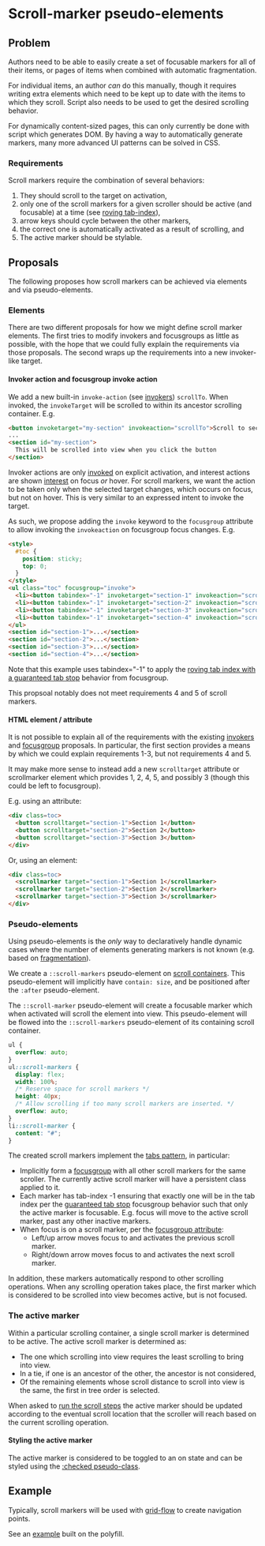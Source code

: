 # Scroll-marker pseudo-elements

## Problem

Authors need to be able to easily create a set of focusable markers for all of their items,
or pages of items when combined with automatic fragmentation.

For individual items, an author *can* do this manually,
though it requires writing extra elements
which need to be kept up to date with the items to which they scroll.
Script also needs to be used to get the desired scrolling behavior.

For dynamically content-sized pages, this can only currently be done with script which generates DOM.
By having a way to automatically generate markers,
many more advanced UI patterns can be solved in CSS.

### Requirements

Scroll markers require the combination of several behaviors:

1. They should scroll to the target on activation,
2. only one of the scroll markers for a given scroller should be active (and focusable) at a time (see [roving tab-index](https://developer.mozilla.org/en-US/docs/Web/Accessibility/Keyboard-navigable_JavaScript_widgets#technique_1_roving_tabindex)),
3. arrow keys should cycle between the other markers,
4. the correct one is automatically activated as a result of scrolling, and
5. The active marker should be stylable.

## Proposals

The following proposes how scroll markers can be achieved via elements and via pseudo-elements.

### Elements

There are two different proposals for how we might define scroll marker elements.
The first tries to modify invokers and focusgroups as little as possible,
with the hope that we could fully explain the requirements via those proposals.
The second wraps up the requirements into a new invoker-like target.

#### Invoker action and focusgroup invoke action

We add a new built-in `invoke-action` (see [invokers](https://open-ui.org/components/invokers.explainer/)) `scrollTo`. When invoked, the `invokeTarget` will be scrolled to within its ancestor scrolling container. E.g.

```html
<button invoketarget="my-section" invokeaction="scrollTo">Scroll to section</button>
...
<section id="my-section">
  This will be scrolled into view when you click the button
</section>
```

Invoker actions are only [invoked](https://open-ui.org/components/invokers.explainer/#terms) on explicit activation,
and interest actions are shown [interest](https://open-ui.org/components/interest-invokers.explainer/#terms) on focus *or* hover.
For scroll markers, we want the action to be taken only when the selected target changes, which occurs on focus, but not on hover.
This is very similar to an expressed intent to invoke the target.

As such, we propose adding the `invoke` keyword to the `focusgroup` attribute to allow invoking the `invokeaction` on focusgroup focus changes. E.g.

```html
<style>
  #toc {
    position: sticky;
    top: 0;
  }
</style>
<ul class="toc" focusgroup="invoke">
  <li><button tabindex="-1" invoketarget="section-1" invokeaction="scrollTo">Section 1</button></li>
  <li><button tabindex="-1" invoketarget="section-2" invokeaction="scrollTo">Section 2</button></li>
  <li><button tabindex="-1" invoketarget="section-3" invokeaction="scrollTo">Section 3</button></li>
  <li><button tabindex="-1" invoketarget="section-4" invokeaction="scrollTo">Section 4</button></li>
</ul>
<section id="section-1">...</section>
<section id="section-2">...</section>
<section id="section-3">...</section>
<section id="section-4">...</section>
```

Note that this example uses tabindex="-1" to apply the [roving tab index with a guaranteed tab stop](https://open-ui.org/components/focusgroup.explainer/#guaranteed-tab-stop) behavior from focusgroup.

This propsoal notably does not meet requirements 4 and 5 of scroll markers.

#### HTML element / attribute

It is not possible to explain all of the requirements with the existing [invokers](https://open-ui.org/components/invokers.explainer/) and [focusgroup](https://open-ui.org/components/focusgroup.explainer/) proposals.
In particular, the first section provides a means by which we could explain requirements 1-3, but not requirements 4 and 5.

It may make more sense to instead add a new `scrolltarget` attribute or scrollmarker element which provides 1, 2, 4, 5, and possibly 3 (though this could be left to focusgroup).

E.g. using an attribute:

```html
<div class=toc>
  <button scrolltarget="section-1">Section 1</button>
  <button scrolltarget="section-2">Section 2</button>
  <button scrolltarget="section-3">Section 3</button>
</div>
```

Or, using an element:

```html
<div class=toc>
  <scrollmarker target="section-1">Section 1</scrollmarker>
  <scrollmarker target="section-2">Section 2</scrollmarker>
  <scrollmarker target="section-3">Section 3</scrollmarker>
</div>
```

### Pseudo-elements

Using pseudo-elements is the *only* way to declaratively handle dynamic cases
where the number of elements generating markers is not known (e.g. based on [fragmentation](../fragmentation/)).

We create a `::scroll-markers` pseudo-element on [scroll containers](https://www.w3.org/TR/css-overflow-3/#scroll-container).
This pseudo-element will implicitly have `contain: size`,
and be positioned after the `:after` pseudo-element.

The `::scroll-marker` pseudo-element will create a focusable marker which when activated will scroll the element into view.
This pseudo-element will be flowed into the `::scroll-markers` pseudo-element of its containing scroll container.

```css
ul {
  overflow: auto;
}
ul::scroll-markers {
  display: flex;
  width: 100%;
  /* Reserve space for scroll markers */
  height: 40px;
  /* Allow scrolling if too many scroll markers are inserted. */
  overflow: auto;
}
li::scroll-marker {
  content: "#";
}
```

The created scroll markers implement the [tabs pattern](https://www.w3.org/WAI/ARIA/apg/patterns/tabs/), in particular:
* Implicitly form a [focusgroup](https://open-ui.org/components/focusgroup.explainer/) with all other scroll markers for the same scroller.
  The currently active scroll marker will have a persistent class applied to it.
* Each marker has tab-index -1 ensuring that exactly one will be in the tab index per the [guaranteed tab stop](https://open-ui.org/components/focusgroup.explainer/#guaranteed-tab-stop) focusgroup behavior such that only the active marker is focusable. E.g. focus will move to the active scroll marker, past any other inactive markers.
* When focus is on a scroll marker, per the [focusgroup attribute](https://open-ui.org/components/focusgroup.explainer/#quickstart):
  * Left/up arrow moves focus to and activates the previous scroll marker.
  * Right/down arrow moves focus to and activates the next scroll marker.

In addition, these markers automatically respond to other scrolling operations.
When any scrolling operation takes place,
the first marker which is considered to be scrolled into view becomes active, but is not focused.

### The active marker

Within a particular scrolling container, a single scroll marker is determined to be active.
The active scroll marker is determined as:
* The one which scrolling into view requires the least scrolling to bring into view.
* In a tie, if one is an ancestor of the other, the ancestor is not considered,
* Of the remaining elements whose scroll distance to scroll into view is the same,
  the first in tree order is selected.

When asked to [run the scroll steps](https://drafts.csswg.org/cssom-view/#document-run-the-scroll-steps)
the active marker should be updated according to the eventual scroll location that the scroller will reach
based on the current scrolling operation.

#### Styling the active marker

The active marker is considered to be toggled to an on state and can be styled using the [:checked pseudo-class](https://developer.mozilla.org/en-US/docs/Web/CSS/:checked).

## Example

Typically, scroll markers will be used with [grid-flow](../grid-flow/) to create navigation points.

See an [example](https://flackr.github.io/carousel/examples/scroll-marker/) built on the polyfill.

